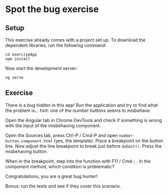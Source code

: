 # Spot the bug exercise

## Setup

This exercise already comes with a project set up. To download the dependent libraries, run the following command:

```
cd exerciseApp
npm install
```

Now start the development server:

```
ng serve
```

## Exercise

There is a bug hidden in this app! Run the application and try to find what the problem is... hint: one of the number
buttons seems to misbehave.

Open the Angular tab in Chrome DevTools and check if something is wrong with the input of the misbehaving component.

Open the Sources tab, press Ctrl-P / Cmd-P and open `number-button.component.html` (yes, the template). Place a 
breakpoint on the button line. Now adjust the line breakpoint to break just before `doEmit()`. Press the misbehaving 
button.

When in the breakpoint, step into the function with F11 / Cmd-; . In the component method, which condition is 
problematic?

Congratulations, you are a great bug hunter!

Bonus: run the tests and see if they cover this scenario.